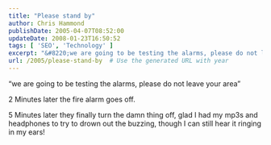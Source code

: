 ```yaml
---
title: "Please stand by"
author: Chris Hammond
publishDate: 2005-04-07T08:52:00
updateDate: 2008-01-23T16:50:52
tags: [ 'SEO', 'Technology' ]
excerpt: "&#8220;we are going to be testing the alarms, please do not leave your area&#8221; 2 Minutes later the fire alarm goes off. 5 Minutes later they finally turn the damn thing off, glad I had my mp3s and headphones to try to drown out the buzzing, though I can still hear it ringing in my..."
url: /2005/please-stand-by  # Use the generated URL with year
---
```

<P>&#8220;we are going to be testing the alarms, please do not leave your area&#8221;</P> <P>2 Minutes later the fire alarm goes off.</P> <P>5 Minutes later they finally turn the damn thing off, glad I had my mp3s and headphones to try to drown out the buzzing, though I can still hear it ringing in my ears!</P>

